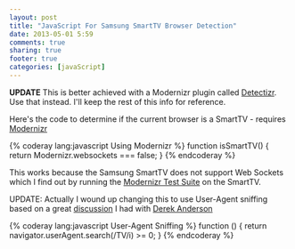 ```yaml
---
layout: post
title: "JavaScript For Samsung SmartTV Browser Detection"
date: 2013-05-01 5:59
comments: true
sharing: true
footer: true
categories: [javaScript]
---
```


**UPDATE**
This is better achieved with a Modernizr plugin called [Detectizr](https://github.com/barisaydinoglu/Detectizr).
Use that instead.  I'll keep the rest of this info for reference.

Here's the code to determine if the current browser is a SmartTV - requires
[Modernizr](http://modernizr.com/)

  <!-- more -->

{% coderay lang:javascript Using Modernizr %}
function isSmartTV() {
    return Modernizr.websockets === false;
}
{% endcoderay %}

This works because the Samsung SmartTV does not support Web Sockets which I find out by running the
[Modernizr Test Suite](http://modernizr.github.io/Modernizr/test/index.html) on the SmartTV.

UPDATE: Actually I wound up changing this to use User-Agent sniffing based on a
great [discussion](http://lnkd.in/Wtidi7) I had with [Derek Anderson](www.linkedin.com/in/dmikey)

{% coderay lang:javascript User-Agent Sniffing %}
function () {
    return navigator.userAgent.search(/TV/i) >= 0;
}
{% endcoderay %}
